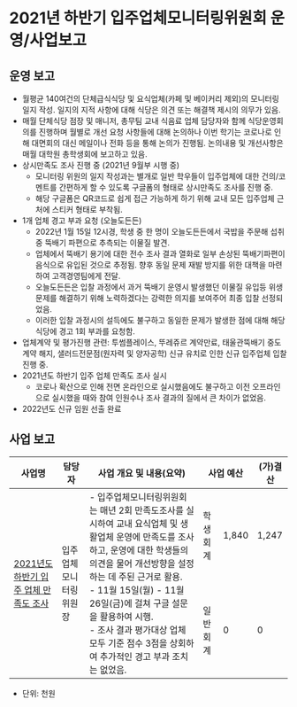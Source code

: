2021년 하반기 입주업체모니터링위원회 운영/사업보고
===
## 운영 보고
- 월평균 140여건의 단체급식식당 및 요식업체(카페 및 베이커리 제외)의 모니터링 일지 작성. 일지의 지적 사항에 대해 식당은 의견 또는 해결책 제시의 의무가 있음.
- 매월 단체식당 점장 및 매니저, 총무팀 교내 식음료 업체 담당자와 함께 식당운영회의를 진행하며 월별로 개선 요청 사항들에 대해 논의하나 이번 학기는 코로나로 인해 대면회의 대신 메일이나 전화 등을 통해 논의가 진행됨. 논의내용 및 개선사항은 매월 대학원 총학생회에 보고하고 있음.
- 상시만족도 조사 진행 중 (2021년 9월부 시행 중)
  - 모니터링 위원의 일지 작성과는 별개로 일반 학우들이 입주업체에 대한 건의/코멘트를 간편하게 할 수 있도록 구글폼의 형태로 상시만족도 조사를 진행 중.
  - 해당 구글폼은 QR코드로 쉽게 접근 가능하게 하기 위해 교내 모든 입주업체 근처에 스티커 형태로 부착됨.
- 1개 업체 경고 부과 요청 (오늘도든든)
  - 2022년 1월 15일 12시경, 학생 중 한 명이 오늘도든든에서 국밥을 주문해 섭취 중 뚝배기 파편으로 추측되는 이물질 발견.
  - 업체에서 뚝배기 용기에 대한 전수 조사 결과 열화로 일부 손상된 뚝배기파편이 음식으로 유입된 것으로 추정됨. 향후 동일 문제 재발 방지를 위한 대책을 마련하여 고객경영팀에게 전달.
  - 오늘도든든은 입찰 과정에서 과거 뚝배기 운영시 발생했던 이물질 유입등 위생 문제를 해결하기 위해 노력하겠다는 강력한 의지를 보여주어 최종 입찰 선정되었음.
  - 이러한 입찰 과정시의 설득에도 불구하고 동일한 문제가 발생한 점에 대해 해당 식당에 경고 1회 부과를 요청함.
- 업체계약 및 평가진행 관련: 투썸플레이스, 뚜레쥬르 계약만료, 태울관뚝배기 중도 계약 해지, 샐러드전문점(원자력 및 양자공학) 신규 유치로 인한 신규 입주업체 입찰 진행 중.
- 2021년도 하반기 입주 업체 만족도 조사 실시
  - 코로나 확산으로 인해 전면 온라인으로 실시했음에도 불구하고 이전 오프라인으로 실시했을 때와 참여 인원수나 조사 결과의 질에서 큰 차이가 없었음.
- 2022년도 신규 임원 선출 완료

## 사업 보고

<table>
<thead>
  <tr>
    <th>사업명</th>
    <th>담당자</th>
    <th>사업 개요 및 내용(요약)</th>
    <th colspan="2">사업 예산</th>
    <th>(가)결산</th>
  </tr>
</thead>
<tbody>
  <tr>
    <td rowspan="2"><a href="2021년-하반기-대학원-총학생회-자치단체-사업보고서/입주업체모니터링위원회-2021년-하반기-입주-업체-만족도-조사-사업보고서.md"> 2021년도 하반기 입주 업체 만족도 조사</a></td>
    <td rowspan="2">입주업체모니터링위원장</td>
    <td rowspan="2">- 입주업체모니터링위원회는 매년 2회 만족도조사를 실시하여 교내 요식업체 및 생활업체 운영에 만족도를 조사하고, 운영에 대한 학생들의 의견을 물어 개선방향을 설정하는 데 주된 근거로 활용.<br>- 11월 15일(월) - 11월 26일(금)에 걸쳐 구글 설문을 활용하여 시행.<br>- 조사 결과 평가대상 업체 모두 기준 점수 3점을 상회하여 추가적인 경고 부과 조치는 없었음.</td>
    <td>학생회계</td>
    <td>1,840</td>
    <td>1,247</td>
  </tr>
  
  <tr>
    <td>일반회계</td>
    <td>0</td>
    <td>0</td>
  </tr>
 
</tbody>
</table>
  
- 단위: 천원



